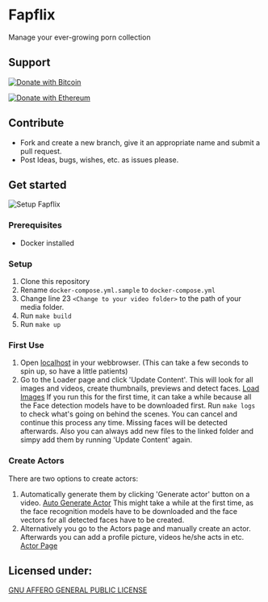# Fapflix

Manage your ever-growing porn collection

## Support

[![Donate with Bitcoin](https://en.cryptobadges.io/badge/big/1GDoR1t9AQcB3KHymRgoE8iKnikaw8GwMh)](https://en.cryptobadges.io/donate/1GDoR1t9AQcB3KHymRgoE8iKnikaw8GwMh)

[![Donate with Ethereum](https://en.cryptobadges.io/badge/big/0x18ceee47b45b9a149b3f6940b1705530f3425ea1)](https://en.cryptobadges.io/donate/0x18ceee47b45b9a149b3f6940b1705530f3425ea1)

## Contribute

- Fork and create a new branch, give it an appropriate name and submit a pull request.
- Post Ideas, bugs, wishes, etc. as issues please. 

## Get started

![Setup Fapflix](https://github.com/EinAeffchen/Fapflix2.0/blob/master/screenshots/main.png?raw=true)

###  Prerequisites
- Docker installed

### Setup
1. Clone this repository
2. Rename `docker-compose.yml.sample` to `docker-compose.yml`
3. Change line 23 `<Change to your video folder>` to the path of your media folder.
2. Run `make build`
3. Run `make up`

### First Use
1. Open [localhost](http://localhost) in your webbrowser. (This can take a few seconds to spin up, so have a little patients)
2. Go to the Loader page and click 'Update Content'. This will look for all images and videos, create thumbnails, previews and detect faces.
[Load Images](https://github.com/EinAeffchen/Fapflix2.0/blob/master/screenshots/loader.png?raw=true)
If you run this for the first time, it can take a while because all the Face detection models have to be downloaded first.
Run `make logs` to check what's going on behind the scenes.
You can cancel and continue this process any time. Missing faces will be detected afterwards. Also you can always add new files to the linked folder and simpy add them by running 'Update Content' again.

### Create Actors
There are two options to create actors:
1. Automatically generate them by clicking 'Generate actor' button on a video.
[Auto Generate Actor](https://github.com/EinAeffchen/Fapflix2.0/blob/master/screenshots/video.png?raw=true)
This might take a while at the first time, as the face recognition models have to be downloaded and the face vectors for all detected faces have to be created.
2. Alternatively you go to the Actors page and manually create an actor. Afterwards you can add a profile picture, videos he/she acts in etc.
[Actor Page](https://github.com/EinAeffchen/Fapflix2.0/blob/master/screenshots/actor.PNG?raw=true)

## Licensed under: 
[GNU AFFERO GENERAL PUBLIC LICENSE](./License.md)
